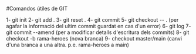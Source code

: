 #Comandos útiles de GIT

1- git init
2- git add .
3- git reset .
4- git commit
5- git checkout -- . (per agafar la informació del ultim commit guardat en cas d'un error)
6- git log
7- git commit --amend (per a modificar detalls d'escritura dels commits)
8- git checkout -b rama-heroes (nova branca)
9- checkout master/main (canvi d'una branca a una altra. p.e. rama-heroes a main)




